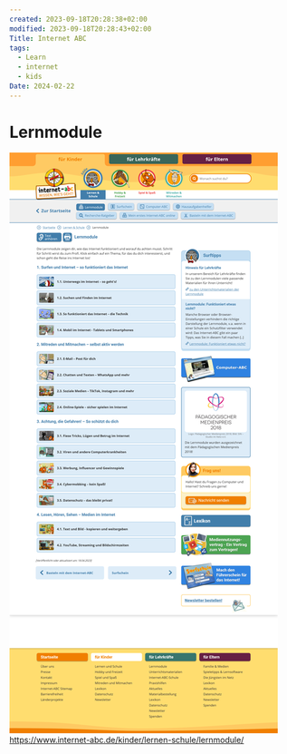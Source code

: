 ```yaml
---
created: 2023-09-18T20:28:38+02:00
modified: 2023-09-18T20:28:43+02:00
Title: Internet ABC
tags:
  - Learn
  - internet
  - kids
Date: 2024-02-22
---
```



# Lernmodule

![](_asset/Pasted%20image%2020240222093744.png)
https://www.internet-abc.de/kinder/lernen-schule/lernmodule/
